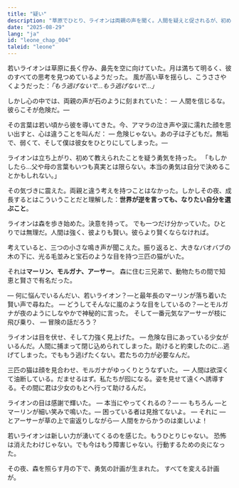 ```yaml
---
title: "疑い"
description: "草原でひとり、ライオンは両親の声を聞く。人間を疑えと促されるが、初めて自分の信じてきたことに疑問を持ち、その疑いから行動する勇気が生まれる。"
date: "2025-08-29"
lang: "ja"
id: "leone_chap_004"
taleid: "leone"
---
```


若いライオンは草原に長く佇み、鼻先を空に向けていた。月は満ちて明るく、彼のすべての思考を見つめているようだった。
風が高い草を揺らし、こうささやくようだった：*「もう逃げないで…もう逃げないで…」*

しかし心の中では、両親の声が石のように刻まれていた：
— 人間を信じるな。彼らこそが危険だ。—

その言葉は若い頃から彼を導いてきた。今、アマラの泣き声や涙に濡れた顔を思い出すと、心は違うことを叫んだ：
— 危険じゃない。あの子は子どもだ。無垢で、弱くて、そして僕は彼女をひとりにしてしまった。—

ライオンは立ち上がり、初めて教えられたことを疑う勇気を持った。
「もしかしたら…父や母の言葉もいつも真実とは限らない。本当の勇気は自分で決めることかもしれない。」

その気づきに震えた。両親と違う考えを持つことはなかった。しかしその夜、成長するとはこういうことだと理解した：**世界が逆を言っても、なりたい自分を選ぶこと**。

ライオンは森を歩き始めた。決意を持って。
でも一つだけ分かっていた。ひとりでは無理だ。人間は強く、彼よりも賢い。彼らより賢くならなければ。

考えていると、三つの小さな鳴き声が聞こえた。振り返ると、大きなバオバブの木の下に、光る毛並みと宝石のような目を持つ三匹の猫がいた。

それは**マーリン、モルガナ、アーサー**。
森に住む三兄弟で、動物たちの間で知恵と賢さで有名だった。

— 何に悩んでいるんだい、若いライオン？—と最年長のマーリンが落ち着いた賢い声で尋ねた。
— どうしてそんなに嵐のような目をしているの？—とモルガナが夜のようにしなやかで神秘的に言った。
そして一番元気なアーサーが枝に飛び乗り、
— 冒険の話だろう？

ライオンは目を伏せ、そして力強く見上げた。
— 危険な目にあっている少女がいるんだ。人間に捕まって閉じ込められてしまった。助けると約束したのに…逃げてしまった。でももう逃げたくない。君たちの力が必要なんだ。

三匹の猫は顔を見合わせ、モルガナがゆっくりとうなずいた。
— 人間は欲深くて油断している。だませるはず。私たちが囮になる。姿を見せて遠くへ誘導する。その間に君は少女のもとへ行って助けるんだ。

ライオンの目は感謝で輝いた。
— 本当にやってくれるの？—
— もちろん —とマーリンが細い笑みで鳴いた。— 困っている者は見捨てないよ。
— それに —とアーサーが草の上で宙返りしながら— 人間をからかうのは楽しいよ！

若いライオンは新しい力が湧いてくるのを感じた。もうひとりじゃない。
恐怖は消えたわけじゃない。でも今はもう障害じゃない。行動するための炎になった。

その夜、森を照らす月の下で、勇気の計画が生まれた。
すべてを変える計画が。
